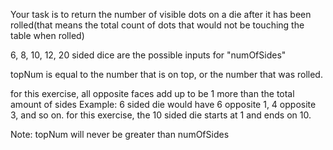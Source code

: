 Your task is to return the number of visible dots on a die after it has been rolled(that means the total count of dots that would not be touching the table when rolled)

6, 8, 10, 12, 20 sided dice are the possible inputs for "numOfSides" 

topNum is equal to the number that is on top, or the number that was rolled.

for this exercise, all opposite faces add up to be 1 more than the total amount of sides
  Example: 6 sided die would have 6 opposite 1, 4 opposite 3, and so on.
for this exercise, the 10 sided die starts at 1 and ends on 10.

Note: topNum will never be greater than numOfSides
